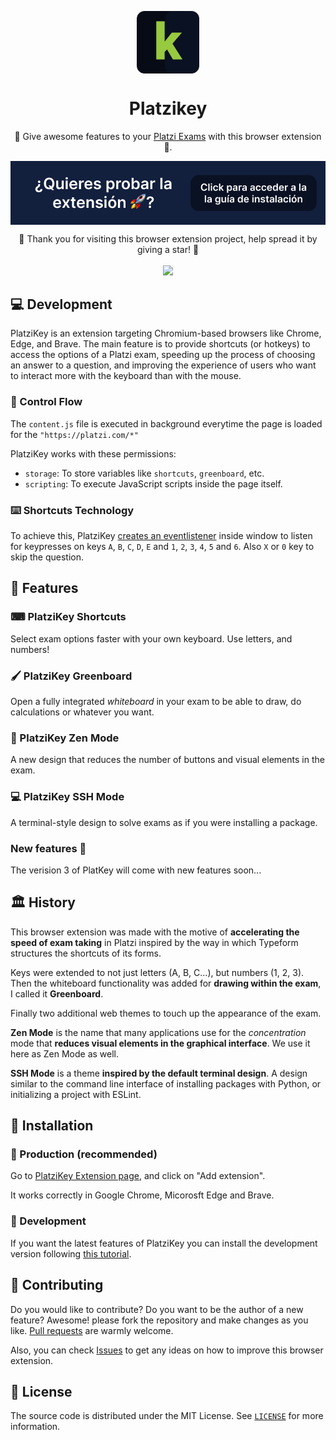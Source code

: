 <p align="center">
  <img
    src=".github/PlatziKeyIcon.png"
    align="center"
    width="100"
    alt="PlatziKey"
    title="PlatziKey"
  />
  <h1 align="center">Platzikey</h1>
</p>

<p align="center">🚀 Give awesome features to your <a href="https://platzi.com">Platzi Exams</a> with this browser extension 🦉.</p>

<a href="https://github.com/360macky/platzikey/blob/main/INSTALLATION.md">
  <img
    src=".github/BannerInstallation.png"
    align="center"
  />
</a>

<p align="center">
  🤗 Thank you for visiting this browser extension project, help spread it by giving a star! 🌟<br />
  <br />
  <a href="https://github.com/360macky/platzikey/stargazers"><img src="https://img.shields.io/github/stars/360macky/platzikey?label=Star%20this%20repository%21&style=social" /></a><br />
</p>

## 💻 Development

PlatziKey is an extension targeting Chromium-based browsers like Chrome, Edge, and Brave. The main feature is to provide shortcuts (or hotkeys) to access the options of a Platzi exam, speeding up the process of choosing an answer to a question, and improving the experience of users who want to interact more with the keyboard than with the mouse.

### 🔭 Control Flow

The `content.js` file is executed in background everytime the page is loaded for the `"https://platzi.com/*"`

PlatziKey works with these permissions:

* `storage`: To store variables like `shortcuts`, `greenboard`, etc.
* `scripting`: To execute JavaScript scripts inside the page itself.

### ⌨️ Shortcuts Technology

To achieve this, PlatziKey [creates an eventlistener](https://developer.mozilla.org/en-US/docs/Web/API/EventTarget/addEventListener) inside window to listen for keypresses on keys `A`, `B`, `C`, `D`, `E` and `1`, `2`, `3`, `4`, `5` and `6`. Also `X` or `0` key to skip the question.

## 🚀 Features

### ⌨ PlatziKey Shortcuts

Select exam options faster with your own keyboard. Use letters, and numbers!

### 🖌 PlatziKey Greenboard

Open a fully integrated _whiteboard_ in your exam to be able to draw, do calculations or whatever you want.

### 🧐 PlatziKey Zen Mode

A new design that reduces the number of buttons and visual elements in the exam.

### 💻 PlatziKey SSH Mode

A terminal-style design to solve exams as if you were installing a package.

### New features 👀

The verision 3 of PlatKey will come with new features soon...

## 🏛️ History

This browser extension was made with the motive of **accelerating the speed of exam taking** in Platzi inspired by the way in which Typeform structures the shortcuts of its forms.

Keys were extended to not just letters (A, B, C...), but numbers (1, 2, 3). Then the whiteboard functionality was added for **drawing within the exam**, I called it **Greenboard**.

Finally two additional web themes to touch up the appearance of the exam.

**Zen Mode** is the name that many applications use for the _concentration_ mode that **reduces visual elements in the graphical interface**. We use it here as Zen Mode as well.

**SSH Mode** is a theme **inspired by the default terminal design**. A design similar to the command line interface of installing packages with Python, or initializing a project with ESLint.

## 🔩 Installation

### 🚅 Production (recommended)

Go to [PlatziKey Extension page](https://chrome.google.com/webstore/detail/platzikey/bdjedpeffgjikndcihipemgdinpcmpcf?hl=es-419), and click on "Add extension".

It works correctly in Google Chrome, Micorosft Edge and Brave.

### 🦊 Development

If you want the latest features of PlatziKey you can install the development version following [this tutorial](https://github.com/360macky/platzikey/blob/main/INSTALLATION.md).

## 🤲 Contributing

Do you would like to contribute? Do you want to be the author of a new feature? Awesome! please fork the repository and make changes as you like. [Pull requests](https://github.com/360macky/platzikey/pulls) are warmly welcome.

Also, you can check [Issues](https://github.com/360macky/platzikey/issues) to get any ideas on how to improve this browser extension.

## 📃 License

The source code is distributed under the MIT License.
See [`LICENSE`](./LICENSE) for more information.
